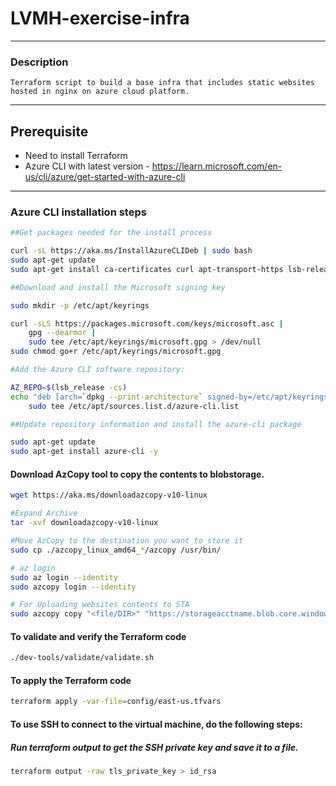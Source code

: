 # LVMH-exercise-infra

---

### Description
```
Terraform script to build a base infra that includes static websites hosted in nginx on azure cloud platform.
```
----
## Prerequisite
- Need to install Terraform
- Azure CLI with latest version - https://learn.microsoft.com/en-us/cli/azure/get-started-with-azure-cli
-----

### Azure CLI installation steps

```sh
##Get packages needed for the install process

curl -sL https://aka.ms/InstallAzureCLIDeb | sudo bash
sudo apt-get update
sudo apt-get install ca-certificates curl apt-transport-https lsb-release gnupg

##Download and install the Microsoft signing key

sudo mkdir -p /etc/apt/keyrings

curl -sLS https://packages.microsoft.com/keys/microsoft.asc |
    gpg --dearmor |
    sudo tee /etc/apt/keyrings/microsoft.gpg > /dev/null
sudo chmod go+r /etc/apt/keyrings/microsoft.gpg

#Add the Azure CLI software repository:

AZ_REPO=$(lsb_release -cs)
echo "deb [arch=`dpkg --print-architecture` signed-by=/etc/apt/keyrings/microsoft.gpg] https://packages.microsoft.com/repos/azure-cli/ $AZ_REPO main" |
    sudo tee /etc/apt/sources.list.d/azure-cli.list

##Update repository information and install the azure-cli package

sudo apt-get update
sudo apt-get install azure-cli -y
```

#### Download AzCopy tool to copy the contents to blobstorage.
```sh
wget https://aka.ms/downloadazcopy-v10-linux

#Expand Archive
tar -xvf downloadazcopy-v10-linux

#Move AzCopy to the destination you want to store it
sudo cp ./azcopy_linux_amd64_*/azcopy /usr/bin/

# az login
sudo az login --identity
sudo azcopy login --identity

# For Uploading websites contents to STA
sudo azcopy copy "<file/DIR>" "https://storageacctname.blob.core.windows.net/container-name/" --recursive=true
```
#### To validate and verify the Terraform code
```sh
./dev-tools/validate/validate.sh
```
#### To apply the Terraform code
```sh
terraform apply -var-file=config/east-us.tfvars
```
#### To use SSH to connect to the virtual machine, do the following steps:
##### Run terraform output to get the SSH private key and save it to a file.
```sh
terraform output -raw tls_private_key > id_rsa
```
